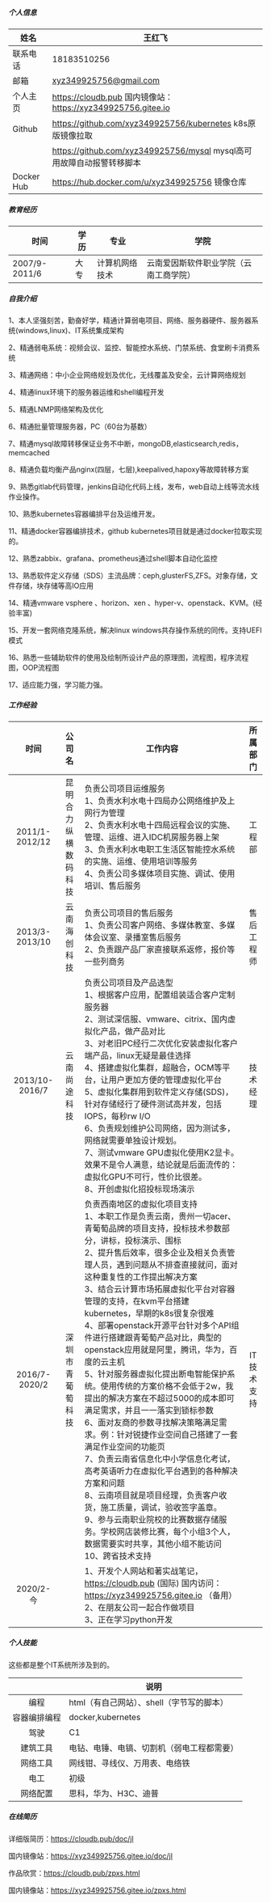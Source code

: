 ##### 个人信息

| 姓名       | 王红飞                                                       |
| ---------- | ------------------------------------------------------------ |
| 联系电话   | 18183510256                                                  |
| 邮箱       | xyz349925756@gmail.com                                       |
| 个人主页   | https://cloudb.pub     国内镜像站：https://xyz349925756.gitee.io |
| Github     | https://github.com/xyz349925756/kubernetes  k8s原版镜像拉取  |
|            | https://github.com/xyz349925756/mysql mysql高可用故障自动报警转移脚本 |
| Docker Hub | https://hub.docker.com/u/xyz349925756 镜像仓库               |

##### 教育经历

| 时间          | 学历 | 专业           | 学院                                   |
| ------------- | ---- | -------------- | -------------------------------------- |
| 2007/9-2011/6 | 大专 | 计算机网络技术 | 云南爱因斯软件职业学院（云南工商学院） |

##### 自我介绍

1、本人坚强刻苦，勤奋好学，精通计算弱电项目、网络、服务器硬件、服务器系统(windows,linux)、IT系统集成架构

2、精通弱电系统：视频会议、监控、智能控水系统、门禁系统、食堂刷卡消费系统

3、精通网络：中小企业网络规划及优化，无线覆盖及安全，云计算网络规划

4、精通linux环境下的服务器运维和shell编程开发

5、精通LNMP网络架构及优化

6、精通批量管理服务器，PC（60台为基数）

7、精通mysql故障转移保证业务不中断，mongoDB,elasticsearch,redis，memcached

8、精通负载均衡产品nginx(四层，七层),keepalived,hapoxy等故障转移方案

9、熟悉gitlab代码管理，jenkins自动化代码上线，发布，web自动上线等流水线作业操作。

10、熟悉kubernetes容器编排平台及运维开发。

11、精通docker容器编排技术，github kubernetes项目就是通过docker拉取实现的。

12、熟悉zabbix、grafana、prometheus通过shell脚本自动化监控

13、熟悉软件定义存储（SDS）主流品牌：ceph,glusterFS,ZFS。对象存储，文件存储，块存储等高IO应用

14、精通vmware vsphere 、horizon、xen 、hyper-v、openstack、KVM。(经验丰富)

15、开发一套网络克隆系统，解决linux windows共存操作系统的同传。支持UEFI模式

16、熟悉一些辅助软件的使用及绘制所设计产品的原理图，流程图，程序流程图，OOP流程图

17、适应能力强，学习能力强。

##### 工作经验

|      时间      |        公司名        | 工作内容                                                     |  所属部门  |
| :------------: | :------------------: | ------------------------------------------------------------ | :--------: |
| 2011/1-2012/12 | 昆明合力纵横数码科技 | 负责公司项目运维服务<br />1、负责水利水电十四局办公网络维护及上网行为管理<br />2、负责水利水电十四局远程会议的实施、管理、运维、进入IDC机房服务器上架<br />3、负责水利水电职工生活区智能控水系统的实施、运维、使用培训等服务<br />4、负责公司多媒体项目实施、调试、使用培训、售后服务 |   工程部   |
| 2013/3-2013/10 |     云南海创科技     | 负责公司项目的售后服务<br />1、负责公司客户网络、多媒体教室、多媒体会议室、录播室售后服务<br />2、负责跟产品厂家直接联系返修，报价等一些列商务 | 售后工程师 |
| 2013/10-2016/7 |     云南尚途科技     | 负责公司项目及产品选型<br />1、根据客户应用，配置组装适合客户定制服务器<br />2、测试深信服、vmware、citrix、国内虚拟化产品，做产品对比<br />3、对老旧PC经行二次优化安装虚拟化客户端产品，linux无疑是最佳选择<br />4、搭建虚拟化集群，超融合，OCM等平台，让用户更加方便的管理虚拟化平台<br />5、虚拟化集群用到软件定义存储(SDS)，针对存储经行了硬件测试高并发，包括IOPS，每秒rw I/O<br />6、负责规划维护公司网络，因为测试多，网络就需要单独设计规划。<br />7、测试vmware GPU虚拟化使用K2显卡。效果不是令人满意，结论就是后面流传的：虚拟化GPU不可行，性价比很差。<br />8、开创虚拟化招投标现场演示 |  技术经理  |
| 2016/7-2020/2  |   深圳市青葡萄科技   | 负责西南地区的虚拟化项目支持<br />1、本职工作是负责云南，贵州一切acer、青葡萄品牌的项目支持，投标技术参数部分，讲标，投标演示、围标<br />2、提升售后效率，很多企业及相关负责管理人员，遇到问题从不排查直接就问，面对这种重复性的工作提出解决方案<br />3、结合云计算市场拓展虚拟化平台对容器管理的支持，在kvm平台搭建kubernetes，早期的k8s很复杂很难<br />4、部署openstack开源平台针对多个API组件进行搭建跟青葡萄产品对比，典型的openstack应用就是阿里，腾讯，华为，百度的云主机<br />5、针对服务器虚拟化提出断电智能保护系统。使用传统的方案价格不会低于2w，我提出的解决方案在不超过5000的成本即可满足需求，并且一一落实到锁标参数<br />6、面对友商的参数寻找解决策略满足需求。例：针对锐捷作业空间自己搭建了一套满足作业空间的功能页<br />7、负责云南省信息化中小学信息化考试，高考英语听力在虚拟化平台遇到的各种解决方案和问题<br />8、云南项目就是项目经理，负责客户收货，施工质量，调试，验收签字盖章。<br />9、参与云南职业院校的比赛数据存储服务。学校网店装修比赛，每个小组3个人，数据需要实时共享，其他小组不能访问<br />10、跨省技术支持 | IT技术支持 |
|   2020/2-今    |                      | 1、开发个人网站和著实战笔记，https://cloudb.pub (国际)  国内访问：https://xyz349925756.gitee.io （备用）<br />2、在朋友公司一起合作做项目<br />3、正在学习python开发 |            |

##### 个人技能

这些都是整个IT系统所涉及到的。

|              | 说明                                       |
| :----------: | ------------------------------------------ |
|     编程     | html（有自己网站）、shell（字节写的脚本）  |
| 容器编排编程 | docker,kubernetes                          |
|     驾驶     | C1                                         |
|   建筑工具   | 电钻、电锤、电镐、切割机（弱电工程都需要） |
|   网络工具   | 网线钳、寻线仪、万用表、电络铁             |
|     电工     | 初级                                       |
|   网络配置   | 思科，华为、H3C、迪普                      |

##### 在线简历

详细版简历：https://cloudb.pub/doc/jl

国内镜像站：https://xyz349925756.gitee.io/doc/jl



作品欣赏：https://cloudb.pub/zpxs.html

国内镜像站：https://xyz349925756.gitee.io/zpxs.html

